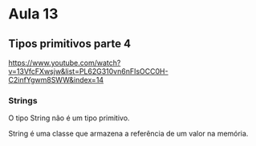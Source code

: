 # Aula 13

## Tipos primitivos parte 4

https://www.youtube.com/watch?v=13VfcFXwsjw&list=PL62G310vn6nFIsOCC0H-C2infYgwm8SWW&index=14

### Strings

O tipo String não é um tipo primitivo. 

String é uma classe que armazena a referência de um valor na memória.
